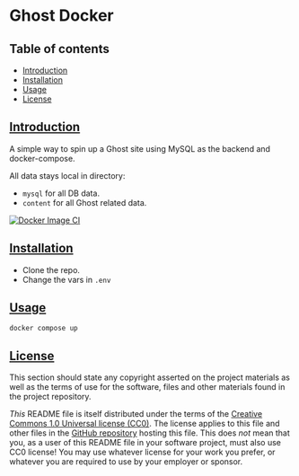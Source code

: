 # Ghost Docker

## Table of contents

* [Introduction](#introduction)
* [Installation](#installation)
* [Usage](#usage)
* [License](#license)


## [Introduction](#introduction)

A simple way to spin up a Ghost site using MySQL as the backend and docker-compose.

All data stays local in directory:

* `mysql` for all DB data.
* `content` for all Ghost related data.

[![Docker Image CI](https://github.com/tquizzle/ghost-docker/actions/workflows/docker-image.yml/badge.svg)](https://github.com/tquizzle/ghost-docker/actions/workflows/docker-image.yml)


## [Installation](#installation)

* Clone the repo.
* Change the vars in `.env`

## [Usage](#usage)

```
docker compose up
```

## [License](#license)

This section should state any copyright asserted on the project materials as well as the terms of use for the software, files and other materials found in the project repository.

_This_ README file is itself distributed under the terms of the [Creative Commons 1.0 Universal license (CC0)](https://creativecommons.org/publicdomain/zero/1.0/). The license applies to this file and other files in the [GitHub repository](http://github.com/tquizzle/ghost-docker) hosting this file. This does _not_ mean that you, as a user of this README file in your software project, must also use CC0 license!  You may use whatever license for your work you prefer, or whatever you are required to use by your employer or sponsor.
